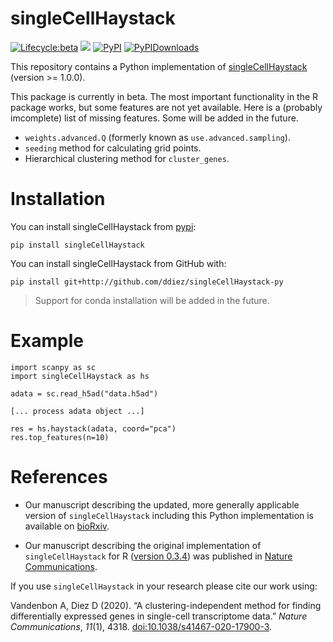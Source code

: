 singleCellHaystack
==================

[![Lifecycle:beta](https://img.shields.io/badge/lifecycle-beta-orange.svg)](https://github.com/ddiez/singleCellHaystack-py)
[![](https://github.com/ddiez/singleCellHaystack-py/actions/workflows/python-package.yml/badge.svg)](https://github.com/ddiez/singleCellHaystack-py/actions/workflows/python-package.yml)
[![PyPI](https://img.shields.io/pypi/v/singleCellHaystack?logo=PyPI)](https://pypi.org/project/singleCellHaystack)
[![PyPIDownloads](https://pepy.tech/badge/singleCellHaystack)](https://pepy.tech/project/singleCellHaystack)

This repository contains a Python implementation of [singleCellHaystack](https://github.com/alexisvdb/singleCellHaystack) (version >= 1.0.0).

This package is currently in beta. The most important functionality in the R package works, but some features are not yet available. Here is a (probably imcomplete) list of missing features. Some will be added in the future.

* `weights.advanced.Q` (formerly known as `use.advanced.sampling`).
* `seeding` method for calculating grid points.
* Hierarchical clustering method for `cluster_genes`.

# Installation

You can install singleCellHaystack from [pypi](https://pypi.org):

```
pip install singleCellHaystack
```

You can install singleCellHaystack from GitHub with:

```
pip install git+http://github.com/ddiez/singleCellHaystack-py
```

>Support for conda installation will be added in the future.

# Example

```
import scanpy as sc
import singleCellHaystack as hs

adata = sc.read_h5ad("data.h5ad")

[... process adata object ...]

res = hs.haystack(adata, coord="pca")
res.top_features(n=10)
```

# References

- Our manuscript describing the updated, more generally applicable version of `singleCellHaystack` including this Python implementation is available on [bioRxiv](https://www.biorxiv.org/content/10.1101/2022.11.13.516355v1).

- Our manuscript describing the original implementation of `singleCellHaystack` for R ([version 0.3.4](https://github.com/alexisvdb/singleCellHaystack/tree/binary)) was published in [Nature Communications](https://doi.org/10.1038/s41467-020-17900-3).

If you use `singleCellHaystack` in your research please cite our work using:

Vandenbon A, Diez D (2020). “A clustering-independent method for finding differentially expressed genes in single-cell transcriptome data.” *Nature Communications*, *11*(1), 4318. [doi:10.1038/s41467-020-17900-3](https://doi.org/10.1038/s41467-020-17900-3).
